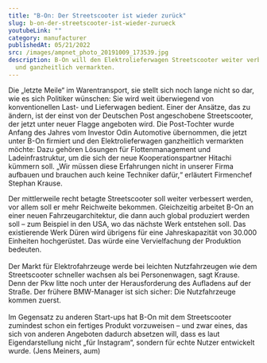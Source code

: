 ```yaml
---
title: "B-On: Der Streetscooter ist wieder zurück"
slug: b-on-der-streetscooter-ist-wieder-zurueck
youtubeLink: ""
category: manufacturer
publishedAt: 05/21/2022
src: /images/ampnet_photo_20191009_173539.jpg
description: B-On will den Elektrolieferwagen Streetscooter weiter verbessern
  und ganzheitlich vermarkten.
---
```

Die „letzte Meile“ im Warentransport, sie stellt sich noch lange nicht so dar, wie es sich Politiker wünschen: Sie wird weit überwiegend von konventionellen Last- und Lieferwagen bedient. Einer der Ansätze, das zu ändern, ist der einst von der Deutschen Post angeschobene Streetscooter, der jetzt unter neuer Flagge angeboten wird. Die Post-Tochter wurde Anfang des Jahres vom Investor Odin Automotive übernommen, die jetzt unter B-On firmiert und den Elektrolieferwagen ganzheitlich vermarkten möchte: Dazu gehören Lösungen für Flottenmanagement und Ladeinfrastruktur, um die sich der neue Kooperationspartner Hitachi kümmern soll. „Wir müssen diese Erfahrungen nicht in unserer Firma aufbauen und brauchen auch keine Techniker dafür,“ erläutert Firmenchef Stephan Krause.

Der mittlerweile recht betagte Streetscooter soll weiter verbessert werden, vor allem soll er mehr Reichweite bekommen. Gleichzeitig arbeitet B-On an einer neuen Fahrzeugarchitektur, die dann auch global produziert werden soll – zum Beispiel in den USA, wo das nächste Werk entstehen soll. Das existierende Werk Düren wird übrigens für eine Jahreskapazität von 30.000 Einheiten hochgerüstet. Das würde eine Vervielfachung der Produktion bedeuten.\
\
Der Markt für Elektrofahrzeuge werde bei leichten Nutzfahrzeugen wie dem Streetscooter schneller wachsen als bei Personenwagen, sagt Krause. Denn der Pkw litte noch unter der Herausforderung des Aufladens auf der Straße. Der frühere BMW-Manager ist sich sicher: Die Nutzfahrzeuge kommen zuerst.\
\
Im Gegensatz zu anderen Start-ups hat B-On mit dem Streetscooter zumindest schon ein fertiges Produkt vorzuweisen – und zwar eines, das sich von anderen Angeboten dadurch absetzen will, dass es laut Eigendarstellung nicht „für Instagram“, sondern für echte Nutzer entwickelt wurde. (Jens Meiners, aum)